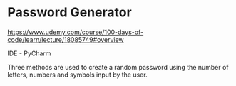 # Password Generator

https://www.udemy.com/course/100-days-of-code/learn/lecture/18085749#overview

IDE - PyCharm

Three methods are used to create a random password using the number of letters, numbers and symbols input by the user.
